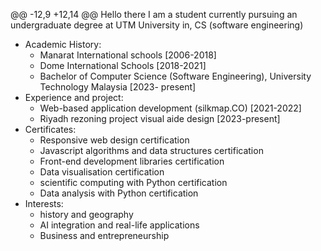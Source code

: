 @@ -12,9 +12,14 @@ Hello there I am a student currently pursuing an undergraduate degree at UTM University in, CS (software engineering)
* Academic History:
    - Manarat International schools [2006-2018]
    - Dome International Schools [2018-2021]
    - Bachelor of Computer Science (Software Engineering), University Technology Malaysia [2023- present]
* Experience and project:
    - Web-based application development (silkmap.CO) [2021-2022]
    - Riyadh rezoning project visual aide design [2023-present]
*   Certificates:
    - Responsive web design certification
    - Javascript algorithms and data structures certification
    - Front-end development libraries certification
    - Data visualisation certification
    - scientific computing with Python certification
    - Data analysis with Python certification
*  Interests:
   - history and geography 
   - AI integration and real-life applications
   - Business and entrepreneurship 
